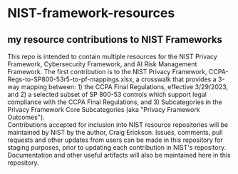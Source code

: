 # NIST-framework-resources
## my resource contributions to NIST Frameworks


This repo is intended to contain multiple resources for the NIST Privacy Framework, Cybersecurity Framework, and AI Risk Management Framework.
The first contribution is to the NIST Privacy Framework, CCPA-Regs-to-SP800-53r5-to-pf-mappings.xlsx, a crosswalk that provides a 3-way mapping between: 1) the CCPA Final Regulations, effective 3/29/2023,
and 2) a selected subset of SP 800-53 controls which support legal compliance with the CCPA Final Regulations, 
and 3) Subcategories in the Privacy Framework Core Subcategories (aka "Privacy Framework Outcomes").  
Contributions accepted for inclusion into NIST resource repositories will be maintained by NIST by the author, Craig Erickson.
Issues, comments, pull requests and other updates from users can be made in this repository for staging purposes, prior to updating each contribution in NIST's repository.
Documentation and other useful artifacts will also be maintained here in this repository.
